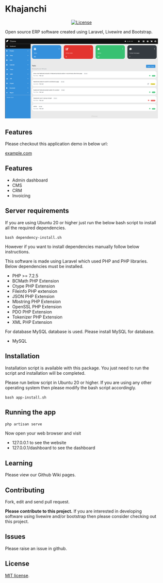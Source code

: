 # Khajanchi

<p align="center">
<a href="https://packagist.org/packages/laravel/framework"><img src="https://poser.pugx.org/laravel/framework/license.svg" alt="License"></a>
</p>

Open source ERP software created using Laravel, Livewire and Bootstrap.

![screenshot](dashboard-screenshot-1.png)

## Features

Please checkout this application demo in below url:

[example.com](https://example.com)

## Features

- Admin dashboard
- CMS
- CRM
- Invoicing

## Server requirements

If you are using Ubuntu 20 or higher just run the below bash script to install
all the required dependencies.

`bash dependency-install.sh`

However if you want to install dependencies manually follow below instructions.

This software is made using Laravel which used PHP and PHP libraries.
Below dependencies must be installed.

- PHP >= 7.2.5
- BCMath PHP Extension
- Ctype PHP Extension
- Fileinfo PHP extension
- JSON PHP Extension
- Mbstring PHP Extension
- OpenSSL PHP Extension
- PDO PHP Extension
- Tokenizer PHP Extension
- XML PHP Extension

For database MySQL database is used. Please install MySQL for database.

- MySQL 

## Installation

Installation script is available with this package.
You just need to run the script and installation will be completed.

Please run below script in Ubuntu 20 or higher. If you are using any other operating system
then please modify the bash script accordingly.

`bash app-install.sh`

## Running the app

`php artisan serve`

Now open your web browser and visit 
- 127.0.0.1 to see the website
- 127.0.0.1/dashboard to see the dashboard

## Learning

Please view our Github Wiki pages.

## Contributing

Fork, edit and send pull request.

__Please contribute to this project.__ If you are interested in developing
software using livewire and/or bootstrap then please consider
checking out this project. 

## Issues

Please raise an issue in github.

## License

[MIT license](https://opensource.org/licenses/MIT).
